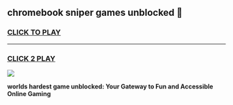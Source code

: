 
## chromebook sniper games unblocked 👋
<h3>
<a href="https://premium.freeplayer.one?title=chromebook_sniper_games_unblocked&ref=13F">CLICK TO PLAY</a></h3>
<hr>

<h3>
<a href="https://premium.freeplayer.one?title=chromebook_sniper_games_unblocked&ref=13F">CLICK 2 PLAY</a>
  
</h3>

<a href="https://premium.freeplayer.one?title=chromebook_sniper_games_unblocked&ref=12F/"><img src="https://clearcache.store/games.png"></a>


**worlds hardest game unblocked: Your Gateway to Fun and Accessible Online Gaming**
